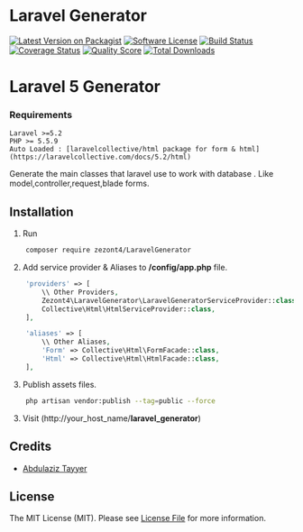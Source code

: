 # Laravel Generator

[![Latest Version on Packagist][ico-version]][link-packagist]
[![Software License][ico-license]](LICENSE.md)
[![Build Status][ico-travis]][link-travis]
[![Coverage Status][ico-scrutinizer]][link-scrutinizer]
[![Quality Score][ico-code-quality]][link-code-quality]
[![Total Downloads][ico-downloads]][link-downloads]

# Laravel 5 Generator

### Requirements
    Laravel >=5.2
    PHP >= 5.5.9
    Auto Loaded : [laravelcollective/html package for form & html](https://laravelcollective.com/docs/5.2/html)

Generate the main classes that laravel use to work with database . Like model,controller,request,blade forms.

## Installation

1. Run
``` bash
    composer require zezont4/LaravelGenerator
```

2. Add service provider & Aliases to **/config/app.php** file.
``` php
    'providers' => [
        \\ Other Providers,
        Zezont4\LaravelGenerator\LaravelGeneratorServiceProvider::class,
        Collective\Html\HtmlServiceProvider::class,
    ],

    'aliases' => [
        \\ Other Aliases,
        'Form' => Collective\Html\FormFacade::class,
        'Html' => Collective\Html\HtmlFacade::class,
    ],
```

3. Publish assets files.
``` bash
    php artisan vendor:publish --tag=public --force
```

3. Visit (http://your_host_name/**laravel_generator**)

## Credits

- [Abdulaziz Tayyer][link-author]

## License

The MIT License (MIT). Please see [License File](LICENSE.md) for more information.

[ico-version]: https://img.shields.io/packagist/v/zezont4/LaravelGenerator.svg?style=flat-square
[ico-license]: https://img.shields.io/badge/license-MIT-brightgreen.svg?style=flat-square
[ico-travis]: https://img.shields.io/travis/zezont4/LaravelGenerator/master.svg?style=flat-square
[ico-scrutinizer]: https://img.shields.io/scrutinizer/coverage/g/zezont4/LaravelGenerator.svg?style=flat-square
[ico-code-quality]: https://img.shields.io/scrutinizer/g/zezont4/LaravelGenerator.svg?style=flat-square
[ico-downloads]: https://img.shields.io/packagist/dt/zezont4/LaravelGenerator.svg?style=flat-square

[link-packagist]: https://packagist.org/packages/zezont4/LaravelGenerator
[link-travis]: https://travis-ci.org/zezont4/LaravelGenerator
[link-scrutinizer]: https://scrutinizer-ci.com/g/zezont4/LaravelGenerator/code-structure
[link-code-quality]: https://scrutinizer-ci.com/g/zezont4/LaravelGenerator
[link-downloads]: https://packagist.org/packages/zezont4/LaravelGenerator
[link-author]: https://github.com/zezont4
[link-contributors]: ../../contributors
